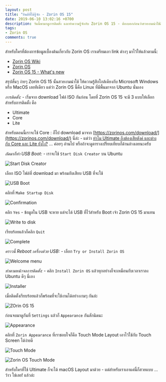 ```yaml
---
layout: post
title: "ยินดีที่ได้รู้จัก - Zorin OS 15"
date: 2019-06-10 13:02:16 +0700
description: วันนี้พามาดูการติดตั้ง และทำความรู้จักกับ Zorin OS 15 - ต้องบอกก่อนว่าสวยงามน่าใช้ดีทีเดียว
tags:
- Zorin OS
comments: true
---
```

สำหรับใครที่ต้องการข้อมูลเบื้องต้นเกี่ยวกับ Zorin OS เราเตรียมเอา link ต่างๆ มาไว้ให้แล้วตามนี้:
- [Zorin OS Wiki](https://en.wikipedia.org/wiki/Zorin_OS)
- [Zorin OS](https://zorinos.com/)
- [Zorin OS 15 - What's new](https://zoringroup.com/blog/2019/06/05/zorin-os-15-is-here-faster-easier-more-connected/)

สรุปสั้นๆ ง่ายๆ Zorin OS 15 นั้นสวยงามน่าใช้ ให้ความรู้สึกใกล้เคียงกับ Microsoft Windows หรือ MacOS เลยทีเดียว แต่ว่า Zorin OS นี้คือ Linux ที่มีพื้นมาจาก Ubuntu นั่นเอง

*การติดตั้ง:* - เริ่มจาก download ไฟล์ ISO กันก่อน โดยที่ Zorin OS 15 จะมี 3 แบบให้เลือกสำหรับการติดตั้ง คือ
- Ultimate
- Core
- Lite

สำหรับตอนนี้เราจะใช้ Core : ก็ไป download มาจาก [https://zorinos.com/download/](https://zorinos.com/download/) นี่ล่ะ - แต่ว่า [ทำไม Ultimate ถึงต้องเสียตังค์ และต่างกับ Core และ Lite ยังไง?](https://zorinos.com/ultimate/) ... ค่อยๆ อ่านไป หรือถ้าจะดูตารางเปรียบเทียบก็ด้านล่างเลยนะครับ

*ถัดมาก็ทำ USB Boot:* - เราจะใช้ `Start Disk Creator` บน Ubuntu

![Start Disk Creator](https://res.cloudinary.com/sdees-reallife/image/upload/v1559952327/Screenshot_from_2019-06-08_06-58-46.png)

เลือก ISO ไฟล์ที่ download มา พร้อมกับเสียบ USB ที่จะใช้

![USB Boot](https://res.cloudinary.com/sdees-reallife/image/upload/v1559952314/Screenshot_from_2019-06-08_06-57-09.png)

คลิกที่ `Make Startup Disk`

![Confirmation](https://res.cloudinary.com/sdees-reallife/image/upload/v1559952334/Screenshot_from_2019-06-08_06-59-45.png)

คลิก `Yes` - ข้อมูลใน USB จะหาย แต่จะได้ USB ที่ไว้สำหรับ Boot เจ้า Zorin OS 15 มาแทน

![Write to disk](https://res.cloudinary.com/sdees-reallife/image/upload/v1559952433/Screenshot_from_2019-06-08_07-06-26.png)

เรียบร้อยแล้วก็คลิก `Quit`

![Complete](https://res.cloudinary.com/sdees-reallife/image/upload/v1559952439/Screenshot_from_2019-06-08_07-06-51.png)

*คราวนี้ Reboot เครื่องด้วย USB:* - เลือก `Try or Install Zorin OS`

![Welcome menu](https://res.cloudinary.com/sdees-reallife/image/upload/v1560162358/welcome-menu.png)

*ทำตามหน้าจอการติดตั้ง:* - คลิก `Install Zorin OS` แล้วทุกอย่างก็จะเหมือนกับเวลาเราลง Ubuntu ดีๆ นี่เอง

![Installer](https://res.cloudinary.com/sdees-reallife/image/upload/v1560162367/installer.png)

เมื่อติดตั้งเรียบร้อยแล้วก็พร้อมที่จะใช้งานได้อย่างงามๆ กันล่ะ

![ZOrin OS 15](https://res.cloudinary.com/sdees-reallife/image/upload/v1560164338/Screenshot_from_2019-06-10_17-58-30.png)

ก่อนจบมาดูกันที่ `Settings` แล้วก็ `Appearance` กันสักนิดนะ

![Appearance](https://res.cloudinary.com/sdees-reallife/image/upload/v1560157190/Screenshot_from_2019-06-10_15-57-39.png)

คลิกที่ `Zorin Appearance` ที่เราชอบใจก็คือ Touch Mode Layout เอาไว้ใช้กับ Touch Screen ได้ง่ายดี

![Touch Mode](https://res.cloudinary.com/sdees-reallife/image/upload/v1560157209/Screenshot_from_2019-06-10_15-58-42.png)

![Zorin OS Touch Mode](https://res.cloudinary.com/sdees-reallife/image/upload/v1560157217/Screenshot_from_2019-06-10_15-59-05.png)

สำหรับใครที่ใช้ Ultimate ก็จะได้ macOS Layout มาด้วย - แต่สำหรับเราเอาแค่นี้ก็สวยแบบ ... ว้าว ใช่เลย! แล้วล่ะ
